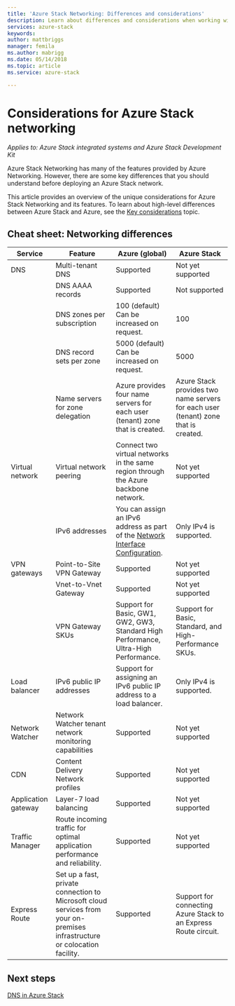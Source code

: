 ```yaml
---
title: 'Azure Stack Networking: Differences and considerations'
description: Learn about differences and considerations when working with networking in Azure Stack.
services: azure-stack
keywords: 
author: mattbriggs
manager: femila
ms.author: mabrigg
ms.date: 05/14/2018
ms.topic: article
ms.service: azure-stack

---
```


# Considerations for Azure Stack networking

*Applies to: Azure Stack integrated systems and Azure Stack Development Kit*

Azure Stack Networking has many of the features provided by Azure Networking. However, there are some key differences that you should understand before deploying an Azure Stack network.

This article provides an overview of the unique considerations for Azure Stack Networking and its features. To learn about high-level differences between Azure Stack and Azure, see the [Key considerations](azure-stack-considerations.md) topic.

## Cheat sheet: Networking differences

|Service | Feature | Azure (global) | Azure Stack |
| --- | --- | --- | --- |
| DNS | Multi-tenant DNS | Supported| Not yet supported|
| |DNS AAAA records|Supported|Not supported|
| |DNS zones per subscription|100 (default)<br>Can be increased on request.|100|
| |DNS record sets per zone|5000 (default)<br>Can be increased on request.|5000|
||Name servers for zone delegation|Azure provides four name servers for each user (tenant) zone that is created.|Azure Stack provides two name servers for each user (tenant) zone that is created.|
| Virtual network|Virtual network peering|Connect two virtual networks in the same region through the Azure backbone network.|Not yet supported|
| |IPv6 addresses|You can assign an IPv6 address as part of the [Network Interface Configuration](https://docs.microsoft.com/azure/virtual-network/virtual-network-network-interface-addresses#ip-address-versions).|Only IPv4 is supported.|
|VPN gateways|Point-to-Site VPN Gateway|Supported|Not yet supported|
| |Vnet-to-Vnet Gateway|Supported|Not yet supported|
| |VPN Gateway SKUs|Support for Basic, GW1, GW2, GW3, Standard High Performance, Ultra-High Performance. |Support for Basic, Standard, and High-Performance SKUs.|
|Load balancer|IPv6 public IP addresses|Support for assigning an IPv6 public IP address to a load balancer.|Only IPv4 is supported.|
|Network Watcher|Network Watcher tenant network monitoring capabilities|Supported|Not yet supported|
|CDN|Content Delivery Network profiles|Supported|Not yet supported|
|Application gateway|Layer-7 load balancing|Supported|Not yet supported|
|Traffic Manager|Route incoming traffic for optimal application performance and reliability.|Supported|Not yet supported|
|Express Route|Set up a fast, private connection to Microsoft cloud services from your on-premises infrastructure or colocation facility.|Supported|Support for connecting Azure Stack to an Express Route circuit.|

## Next steps

[DNS in Azure Stack](azure-stack-dns.md)
